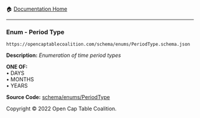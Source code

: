 :house: [Documentation Home](../../../)

---

### Enum - Period Type

`https://opencaptablecoalition.com/schema/enums/PeriodType.schema.json`

**Description:** _Enumeration of time period types_

**ONE OF:**</br>&bull; DAYS </br>&bull; MONTHS </br>&bull; YEARS

**Source Code:** [schema/enums/PeriodType](../../../schema/enums/PeriodType.schema.json)

Copyright © 2022 Open Cap Table Coalition.
